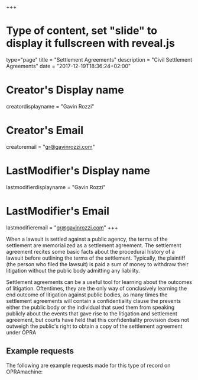 +++
# Type of content, set "slide" to display it fullscreen with reveal.js
type="page"
title = "Settlement Agreements"
description = "Civil Settlement Agreements"
date = "2017-12-19T18:36:24+02:00"
# Creator's Display name
creatordisplayname = "Gavin Rozzi"
# Creator's Email
creatoremail = "gr@gavinrozzi.com"
# LastModifier's Display name
lastmodifierdisplayname = "Gavin Rozzi"
# LastModifier's Email
lastmodifieremail = "gr@gavinrozzi.com"
+++

When a lawsuit is settled against a public agency, the terms of the settlement are memorialized as a settlement agreement. The settlement agreement recites some basic facts about the procedural history of a lawsuit before outlining the terms of the settlement. Typically, the plaintiff (the person who filed the lawsuit) is paid a sum of money to withdraw their litigation without the public body admitting any liability.

Settlement agreements can be a useful tool for learning about the outcomes of litigation. Oftentimes, they are the only way of conclusively learning the end outcome of litigation against public bodies, as many times the settlement agreements will contain a confidentiality clause the prevents either the public body or the individual that sued them from speaking publicly about the events that gave rise to the litigation and settlement agreement, but courts have held that this confidentiality provision does not outweigh the public's right to obtain a copy of the settlement agreement under OPRA

## Example requests
The following are example requests made for this type of record on OPRAmachine:
